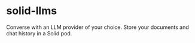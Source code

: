 # solid-llms
Converse with an LLM provider of your choice. Store your documents and chat history in a Solid pod.
